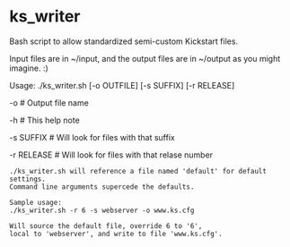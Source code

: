 # ks_writer
Bash script to allow standardized semi-custom Kickstart files.

Input files are in ~/input, and the output files are in ~/output as you might imagine.  :)


  Usage: ./ks_writer.sh [-o OUTFILE] [-s SUFFIX] [-r RELEASE]

  -o            # Output file name

  -h            # This help note

  -s SUFFIX     # Will look for files with that suffix

  -r RELEASE    # Will look for files with that relase number

    ./ks_writer.sh will reference a file named 'default' for default settings.
    Command line arguments supercede the defaults.

    Sample usage:
    ./ks_writer.sh -r 6 -s webserver -o www.ks.cfg 

    Will source the default file, override 6 to '6', 
    local to 'webserver', and write to file 'www.ks.cfg'.
